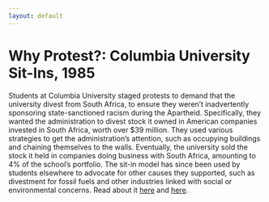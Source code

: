 ```yaml
---
layout: default
---
```


Why Protest?: Columbia University Sit-Ins, 1985
================= 

Students at Columbia University staged protests to demand that the university divest from South Africa, to ensure they weren’t inadvertently sponsoring state-sanctioned racism during the Apartheid. Specifically, they wanted the administration to divest stock it owned in American companies invested in South Africa, worth over $39 million. They used various strategies to get the administration’s attention, such as occupying buildings and chaining themselves to the walls. Eventually, the university sold the stock it held in companies doing business with South Africa, amounting to 4% of the school’s portfolio. The sit-in model has since been used by students elsewhere to advocate for other causes they supported, such as divestment for fossil fuels and other industries linked with social or environmental concerns.
Read about it [here](http://www.nytimes.com/1985/04/23/nyregion/columbia-students-to-end-anti-apartheid-protest.html) and [here](https://nvdatabase.swarthmore.edu/content/columbia-university-students-win-divestment-apartheid-south-africa-united-states-1985).
